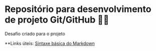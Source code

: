 # Repositório para desenvolvimento de projeto Git/GitHub 👨‍💻
Desafio criado para o projeto

**Links úteis:
[Sintaxe básica do Markdown](https://docs.pipz.com/central-de-ajuda/learning-center/guia-basico-de-markdown#open)
